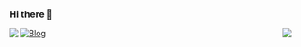 ### Hi there 👋

<!--
**fenghuijiuzhuan/fenghuijiuzhuan** is a ✨ _special_ ✨ repository because its `README.md` (this file) appears on your GitHub profile.

Here are some ideas to get you started:

- 🔭 I’m currently working on ...
- 🌱 I’m currently learning ...
- 👯 I’m looking to collaborate on ...
- 🤔 I’m looking for help with ...
- 💬 Ask me about ...
- 📫 How to reach me: ...
- 😄 Pronouns: ...
- ⚡ Fun fact: ...
-->
<a href="https://my.oschina.net/u/3331529" target="_blank"> <img src="https://img.shields.io/badge/Blog-YvanGuo-%23333?style=for-the-badge" alt="Blog" /> </a>
<img align="left" src="https://github-readme-stats.vercel.app/api?username=fenghuijiuzhuan&show_icons=true&hide_border=true">
<img align="right" src="https://github-readme-stats.vercel.app/api/top-langs/?username=fenghuijiuzhuan&hide_border=true">
